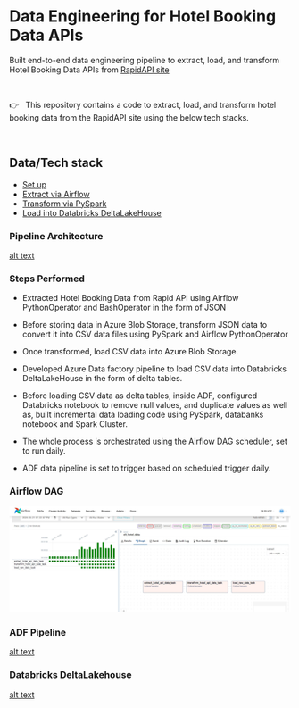 # Data Engineering for Hotel Booking Data APIs

Built end-to-end data engineering pipeline to extract, load, and transform Hotel Booking Data APIs from [RapidAPI site](https://rapidapi.com/tipsters/api/booking-com/)

<br>

👉 &nbsp; This repository contains a code to extract, load, and transform hotel booking data from the RapidAPI site using the below tech stacks.

<br>

## Data/Tech stack

- [Set up](#setup)
- [Extract via Airflow](#extract-via-airbyte)
- [Transform via PySpark](#transform-via-dbt-cloud)
- [Load into Databricks DeltaLakeHouse](https://www.databricks.com/product/data-lakehouse)

### Pipeline Architecture

[alt text](https://github.com/abhijitmorye/DE-ELT_Hotel_Booking/blob/main/img/architecture.drawio.png?raw=true)

### Steps Performed

- Extracted Hotel Booking Data from Rapid API using Airflow PythonOperator and BashOperator in the form of JSON

- Before storing data in Azure Blob Storage, transform JSON data to convert it into CSV data files using PySpark and Airflow PythonOperator

- Once transformed, load CSV data into Azure Blob Storage.

- Developed Azure Data factory pipeline to load CSV data into Databricks DeltaLakeHouse in the form of delta tables.

- Before loading CSV data as delta tables, inside ADF, configured Databricks notebook to remove null values, and duplicate values as well as, built incremental data loading code using PySpark, databanks notebook and Spark Cluster.

- The whole process is orchestrated using the Airflow DAG scheduler, set to run daily.

- ADF data pipeline is set to trigger based on scheduled trigger daily.

### Airflow DAG

![alt text](https://github.com/abhijitmorye/DE-ELT_Hotel_Booking/blob/main/img/airflow_DAG.JPG?raw=true)

### ADF Pipeline

[alt text](https://github.com/abhijitmorye/DE-ELT_Hotel_Booking/blob/main/img/ADF_pipeline.JPG?raw=true)

### Databricks DeltaLakehouse

[alt text](https://github.com/abhijitmorye/DE-ELT_Hotel_Booking/blob/main/img/Deltalakehouse.JPG?raw=true)
